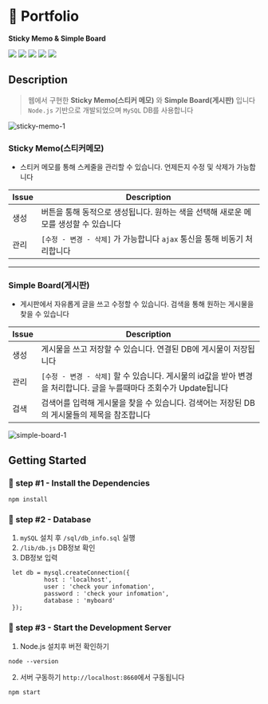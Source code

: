 
# :rocket: Portfolio 
**Sticky Memo & Simple Board**   
   
   
<img src="https://img.shields.io/badge/Node.js-339933?style=flat-square&logo=Node.js&logoColor=white"/> <img src="https://img.shields.io/badge/JavaScript-FFCC33?style=flat-square&logo=JavaScript&logoColor=black"/> <img src="https://img.shields.io/badge/jQuery-FF8135?style=flat-square&logo=jQuery&logoColor=white"/> <img src="https://img.shields.io/badge/CSS3-1572B6?style=flat-square&logo=CSS3&logoColor=white"/> <img src="https://img.shields.io/badge/MySQL-025E8C?style=flat-square&logo=MySQL&logoColor=white"/>

## Description

> 웹에서 구현한 **Sticky Memo(스티커 메모)** 와 **Simple Board(게시판)** 입니다   
> `Node.js` 기반으로 개발되었으며 `MySQL` DB를 사용합니다
>  

![sticky-memo-1](https://user-images.githubusercontent.com/52145267/113465248-8940bf00-946d-11eb-9f3d-ea5f5945438c.gif)

### Sticky Memo(스티커메모)
- 스티커 메모를 통해 스케줄을 관리할 수 있습니다. 언제든지 수정 및 삭제가 가능합니다

| Issue | Description |
| ------ | ------ |
| 생성 | 버튼을 통해 동적으로 생성됩니다. 원하는 색을 선택해 새로운 메모를 생성할 수 있습니다 |
| 관리 | `[수정 - 변경 - 삭제]` 가 가능합니다 `ajax` 통신을 통해 비동기 처리합니다   |
   
      
---- 

### Simple Board(게시판)  
- 게시판에서 자유롭게 글을 쓰고 수정할 수 있습니다. 검색을 통해 원하는 게시물을 찾을 수 있습니다
   
   
| Issue | Description |
| ------ | ------ |
| 생성 | 게시물을 쓰고 저장할 수 있습니다. 연결된 DB에 게시물이 저장됩니다 |
| 관리 | `[수정 - 변경 - 삭제]` 할 수 있습니다. 게시물의 id값을 받아 변경을 처리합니다. 글을 누를때마다 조회수가 Update됩니다 |
| 검색 | 검색어를 입력해 게시물을 찾을 수 있습니다. 검색어는 저장된 DB의 게시물들의 제목을 참조합니다 |

![simple-board-1](https://user-images.githubusercontent.com/52145267/113465401-9c07c380-946e-11eb-8a59-6653ee507ca9.gif)   
   


## Getting Started

### :clap: step #1 - Install the Dependencies
```
npm install
```

### :clap: step #2 - Database
1. `mySQL` 설치 후 `/sql/db_info.sql` 실행
2. `/lib/db.js` DB정보 확인
3. DB정보 입력
```
 let db = mysql.createConnection({
          host : 'localhost',
          user : 'check your infomation',
          password : 'check your infomation',
          database : 'myboard'
 }); 
```

### :clap: step #3 - Start the Development Server

1. Node.js 설치후 버전 확인하기
```
node --version
```

2. 서버 구동하기 `http://localhost:8660`에서 구동됩니다
```
npm start
```
  
